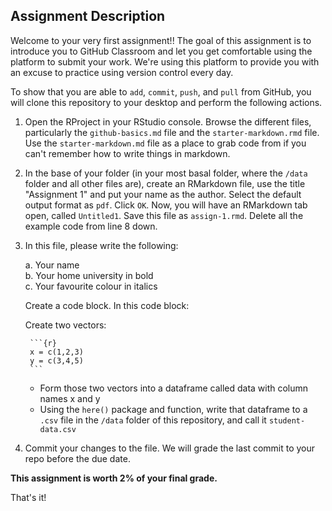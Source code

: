## Assignment Description

Welcome to your very first assignment!! The goal of this assignment is to introduce you to GitHub Classroom and let you get comfortable using the platform to submit your work. We're using this platform to provide you with an excuse to practice using version control every day. 

To show that you are able to `add`, `commit`, `push`, and `pull` from GitHub, you will clone this repository to your desktop and perform the following actions.

1. Open the RProject in your RStudio console. Browse the different files, particularly the `github-basics.md` file and the `starter-markdown.rmd` file. Use the `starter-markdown.md` file as a place to grab code from if you can't remember how to write things in markdown. 
2. In the base of your folder (in your most basal folder, where the `/data` folder and all other files are), create an RMarkdown file, use the title "Assignment 1" and put your name as the author. Select the default output format as `pdf`. Click `OK`. Now, you will have an RMarkdown tab open, called `Untitled1`. Save this file as `assign-1.rmd`. Delete all the example code from line 8 down. 
3. In this file, please write the following:

    a. Your name  
    b. Your home university in bold  
    c. Your favourite colour in italics  

    Create a code block. In this code block:

      Create two vectors:
        
        ```{r}
        x = c(1,2,3)
        y = c(3,4,5)
        ```
    - Form those two vectors into a dataframe called data with column names x and y
    - Using the `here()` package and function, write that dataframe to a `.csv` file in the `/data` folder of this repository, and call it `student-data.csv`

4. Commit your changes to the file. We will grade the last commit to your repo before the due date. 

**This assignment is worth 2% of your final grade.**

That's it!


